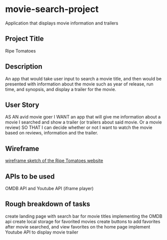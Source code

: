 # movie-search-project
Application that displays movie information and trailers

## Project Title
Ripe Tomatoes

## Description
An app that would take user input to search a movie title, and then would be presented with information about the movie such as year of release, run time, and synopsis, and display a trailer for the movie. 

## User Story
AS AN avid movie goer 
I WANT an app that will give me information about a movie I searched and show a trailer (or trailers about said movie. Or a movie review)
SO THAT I can decide whether or not I want to watch the movie based on reviews, information and the trailer.


## Wireframe
[wireframe sketch of the Ripe Tomatoes website](https://www.figma.com/file/xsNFBzzc8EgABt8T1AKOaK/Desktop-Wireframe-Sketchpad-(Community)?node-id=0%3A1&t=ShtUykiOVvXrzASs-0)

## APIs to be used
OMDB API and Youtube API (iframe player)

## Rough breakdown of tasks
create landing page with search bar for movie titles implementing the OMDB api
create local storage for favorited movies
create buttons to add favorites after movie searched, and view favorites on the home page
implement Youtube API to display movie trailer

